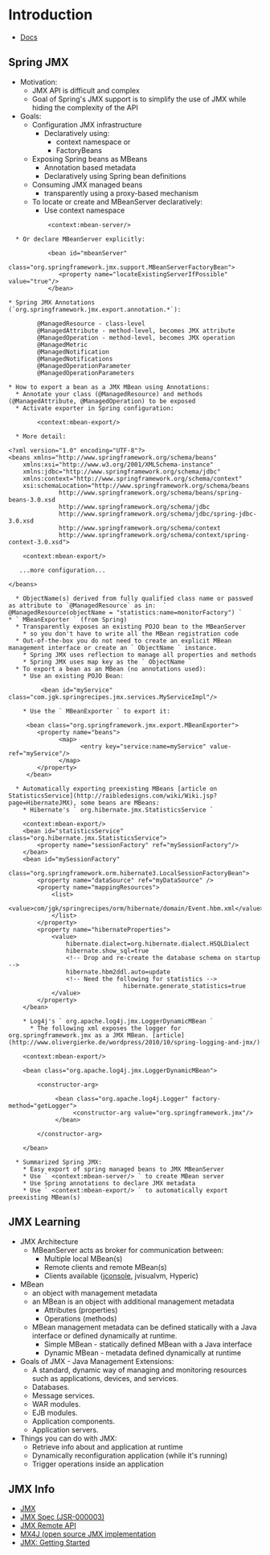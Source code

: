 # Introduction #
  * [Docs](http://static.springsource.org/spring/docs/3.0.x/spring-framework-reference/html/jmx.html)
## Spring JMX ##
  * Motivation:
    * JMX API is difficult and complex
    * Goal of Spring's JMX support is to simplify the use of JMX while hiding the complexity of the API
  * Goals:
    * Configuration JMX infrastructure
      * Declaratively using:
        * context namespace or
        * FactoryBeans
    * Exposing Spring beans as MBeans
      * Annotation based metadata
      * Declaratively using Spring bean definitions
    * Consuming JMX managed beans
      * transparently using a proxy-based mechanism
    * To locate or create and MBeanServer declaratively:
      * Use context namespace
```
           <context:mbean-server/>
```
      * Or declare MBeanServer explicitly:
```
           <bean id="mbeanServer"
                 class="org.springframework.jmx.support.MBeanServerFactoryBean">
              <property name="locateExistingServerIfPossible" value="true"/>
           </bean>
```
    * Spring JMX Annotations (`org.springframework.jmx.export.annotation.*`):
```
        @ManagedResource - class-level
        @ManagedAttribute - method-level, becomes JMX attribute
        @ManagedOperation - method-level, becomes JMX operation
        @ManagedMetric
        @ManagedNotification
        @ManagedNotifications
        @ManagedOperationParameter
        @ManagedOperationParameters
```
    * How to export a bean as a JMX MBean using Annotations:
      * Annotate your class (@ManagedResource) and methods (@ManagedAttribute, @ManagedOperation) to be exposed
      * Activate exporter in Spring configuration:
```
        <context:mbean-export/>
```
      * More detail:
```
<?xml version="1.0" encoding="UTF-8"?>
<beans xmlns="http://www.springframework.org/schema/beans"
    xmlns:xsi="http://www.w3.org/2001/XMLSchema-instance"
    xmlns:jdbc="http://www.springframework.org/schema/jdbc"
    xmlns:context="http://www.springframework.org/schema/context"
    xsi:schemaLocation="http://www.springframework.org/schema/beans
              http://www.springframework.org/schema/beans/spring-beans-3.0.xsd
              http://www.springframework.org/schema/jdbc
              http://www.springframework.org/schema/jdbc/spring-jdbc-3.0.xsd
              http://www.springframework.org/schema/context
              http://www.springframework.org/schema/context/spring-context-3.0.xsd">

	<context:mbean-export/>

   ...more configuration...

</beans>
```
      * ObjectName(s) derived from fully qualified class name or passwed as attribute to `@ManagedResource` as in:  ` @ManagedResource(objectName = "statistics:name=monitorFactory") `
    * ` MBeanExporter ` (from Spring)
      * Transparently exposes an existing POJO bean to the MBeanServer
        * so you don't have to write all the MBean registration code
      * Out-of-the-box you do not need to create an explicit MBean management interface or create an ` ObjectName ` instance.
        * Spring JMX uses reflection to manage all properties and methods
        * Spring JMX uses map key as the ` ObjectName `
      * To export a bean as an MBean (no annotations used):
        * Use an existing POJO Bean:
```
         <bean id="myService" class="com.jgk.springrecipes.jmx.services.MyServiceImpl"/>
```
        * Use the ` MBeanExporter ` to export it:
```
     <bean class="org.springframework.jmx.export.MBeanExporter">
        <property name="beans">
              <map>
                    <entry key="service:name=myService" value-ref="myService"/>
              </map>
        </property>
     </bean>
```
      * Automatically exporting preexisting MBeans [article on StatisticsService](http://raibledesigns.com/wiki/Wiki.jsp?page=HibernateJMX), some beans are MBeans:
        * Hibernate's ` org.hibernate.jmx.StatisticsService `
```
    <context:mbean-export/>
    <bean id="statisticsService" class="org.hibernate.jmx.StatisticsService">
        <property name="sessionFactory" ref="mySessionFactory"/>
    </bean>
	<bean id="mySessionFactory"
		class="org.springframework.orm.hibernate3.LocalSessionFactoryBean">
		<property name="dataSource" ref="myDataSource" />
		<property name="mappingResources">
			<list>
				<value>com/jgk/springrecipes/orm/hibernate/domain/Event.hbm.xml</value>
			</list>
		</property>
		<property name="hibernateProperties">
			<value>
				hibernate.dialect=org.hibernate.dialect.HSQLDialect
				hibernate.show_sql=true
				<!-- Drop and re-create the database schema on startup -->
				hibernate.hbm2ddl.auto=update
				<!-- Need the following for statistics -->
                                hibernate.generate_statistics=true
      		</value>
		</property>
	</bean>

```
        * Log4j's ` org.apache.log4j.jmx.LoggerDynamicMBean `
          * The following xml exposes the logger for org.springframework.jmx as a JMX MBean. [article](http://www.olivergierke.de/wordpress/2010/10/spring-logging-and-jmx/)
```
    <context:mbean-export/>

    <bean class="org.apache.log4j.jmx.LoggerDynamicMBean">

        <constructor-arg>

             <bean class="org.apache.log4j.Logger" factory-method="getLogger">
                  <constructor-arg value="org.springframework.jmx"/>
             </bean>

        </constructor-arg>

    </bean>

```
      * Summarized Spring JMX:
        * Easy export of spring managed beans to JMX MBeanServer
        * Use ` <context:mbean-server/> ` to create MBean server
        * Use Spring annotations to declare JMX metadata
        * Use ` <context:mbean-export/> ` to automatically export preexisting MBean(s)


## JMX Learning ##
  * JMX Architecture
    * MBeanServer acts as broker for communication between:
      * Multiple local MBean(s)
      * Remote clients and remote MBean(s)
      * Clients available ([jconsole](http://download.oracle.com/javase/1.5.0/docs/guide/management/jconsole.html), jvisualvm, Hyperic)
  * MBean
    * an object with management metadata
    * an MBean is an object with additional management metadata
      * Attributes (properties)
      * Operations (methods)
    * MBean management metadata can be defined statically with a Java interface or defined dynamically at runtime.
      * Simple MBean - statically defined MBean with a Java interface
      * Dynamic MBean - metadata defined dynamically at runtime
  * Goals of JMX - Java Management Extensions:
    * A standard, dynamic way of managing and monitoring resources such as applications, devices, and services.
    * Databases.
    * Message services.
    * WAR modules.
    * EJB modules.
    * Application components.
    * Application servers.
  * Things you can do with JMX:
    * Retrieve info about and application at runtime
    * Dynamically reconfiguration application (while it's running)
    * Trigger operations inside an application


## JMX Info ##
  * [JMX](http://java.sun.com/javase/technologies/core/mntr-mgmt/javamanagement/)
  * [JMX Spec (JSR-000003)](http://jcp.org/aboutJava/communityprocess/final/jsr003/index3.html)
  * [JMX Remote API](http://jcp.org/aboutJava/communityprocess/final/jsr160/index.html)
  * [MX4J (open source JMX implementation](http://mx4j.sourceforge.net/)
  * [JMX: Getting Started](http://java.sun.com/developer/technicalArticles/J2SE/jmx.html)